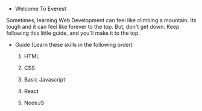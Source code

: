 

- Welcome To Everest


Sometimes, learning Web Development can feel like climbing a mountain. 
Its tough and it can feel like forever to the top. But, don't get down. 
Keep following this little guide, and you'll make it to the top.

- Guide (Learn these skills in the following order)

    1. HTML

    2. CSS

    4. Basic Javascript

    5. React

    6. NodeJS